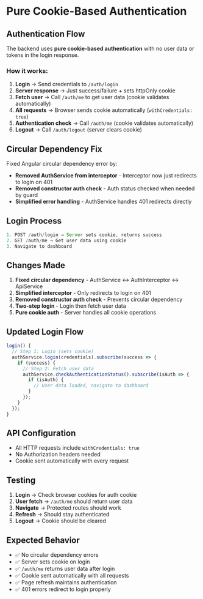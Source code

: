 # Pure Cookie-Based Authentication

## Authentication Flow
The backend uses **pure cookie-based authentication** with no user data or tokens in the login response.

### How it works:
1. **Login** → Send credentials to `/auth/login`
2. **Server response** → Just success/failure + sets httpOnly cookie
3. **Fetch user** → Call `/auth/me` to get user data (cookie validates automatically)
4. **All requests** → Browser sends cookie automatically (`withCredentials: true`)
5. **Authentication check** → Call `/auth/me` (cookie validates automatically)
6. **Logout** → Call `/auth/logout` (server clears cookie)

## Circular Dependency Fix
Fixed Angular circular dependency error by:
- **Removed AuthService from interceptor** - Interceptor now just redirects to login on 401
- **Removed constructor auth check** - Auth status checked when needed by guard
- **Simplified error handling** - AuthService handles 401 redirects directly

## Login Process
```typescript
1. POST /auth/login → Server sets cookie, returns success
2. GET /auth/me → Get user data using cookie
3. Navigate to dashboard
```

## Changes Made
1. **Fixed circular dependency** - AuthService ↔ AuthInterceptor ↔ ApiService
2. **Simplified interceptor** - Only redirects to login on 401
3. **Removed constructor auth check** - Prevents circular dependency
4. **Two-step login** - Login then fetch user data
5. **Pure cookie auth** - Server handles all cookie operations

## Updated Login Flow
```typescript
login() {
  // Step 1: Login (sets cookie)
  authService.login(credentials).subscribe(success => {
    if (success) {
      // Step 2: Fetch user data
      authService.checkAuthenticationStatus().subscribe(isAuth => {
        if (isAuth) {
          // User data loaded, navigate to dashboard
        }
      });
    }
  });
}
```

## API Configuration
- All HTTP requests include `withCredentials: true`
- No Authorization headers needed
- Cookie sent automatically with every request

## Testing
1. **Login** → Check browser cookies for auth cookie
2. **User fetch** → `/auth/me` should return user data
3. **Navigate** → Protected routes should work
4. **Refresh** → Should stay authenticated
5. **Logout** → Cookie should be cleared

## Expected Behavior
- ✅ No circular dependency errors
- ✅ Server sets cookie on login
- ✅ `/auth/me` returns user data after login
- ✅ Cookie sent automatically with all requests
- ✅ Page refresh maintains authentication
- ✅ 401 errors redirect to login properly
